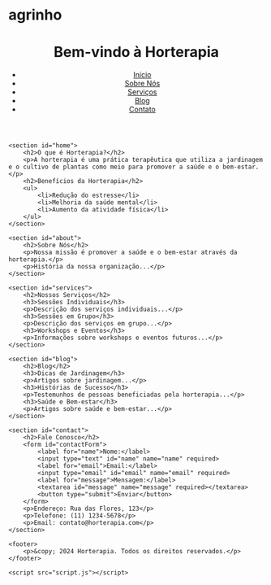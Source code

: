 # agrinho
<!DOCTYPE html>
<html lang="pt-BR">
<head>
    <meta charset="UTF-8">
    <meta name="viewport" content="width=device-width, initial-scale=1.0">
    <title>Horterapia</title>
    <link rel="stylesheet" href="styles.css">
</head>
<body>
    <header>
        <h1>Bem-vindo à Horterapia</h1>
        <nav>
            <ul>
                <li><a href="#home">Início</a></li>
                <li><a href="#about">Sobre Nós</a></li>
                <li><a href="#services">Serviços</a></li>
                <li><a href="#blog">Blog</a></li>
                <li><a href="#contact">Contato</a></li>
            </ul>
        </nav>
    </header>
    
    <section id="home">
        <h2>O que é Horterapia?</h2>
        <p>A horterapia é uma prática terapêutica que utiliza a jardinagem e o cultivo de plantas como meio para promover a saúde e o bem-estar.</p>
        <h2>Benefícios da Horterapia</h2>
        <ul>
            <li>Redução do estresse</li>
            <li>Melhoria da saúde mental</li>
            <li>Aumento da atividade física</li>
        </ul>
    </section>
    
    <section id="about">
        <h2>Sobre Nós</h2>
        <p>Nossa missão é promover a saúde e o bem-estar através da horterapia.</p>
        <p>História da nossa organização...</p>
    </section>
    
    <section id="services">
        <h2>Nossos Serviços</h2>
        <h3>Sessões Individuais</h3>
        <p>Descrição dos serviços individuais...</p>
        <h3>Sessões em Grupo</h3>
        <p>Descrição dos serviços em grupo...</p>
        <h3>Workshops e Eventos</h3>
        <p>Informações sobre workshops e eventos futuros...</p>
    </section>
    
    <section id="blog">
        <h2>Blog</h2>
        <h3>Dicas de Jardinagem</h3>
        <p>Artigos sobre jardinagem...</p>
        <h3>Histórias de Sucesso</h3>
        <p>Testemunhos de pessoas beneficiadas pela horterapia...</p>
        <h3>Saúde e Bem-estar</h3>
        <p>Artigos sobre saúde e bem-estar...</p>
    </section>
    
    <section id="contact">
        <h2>Fale Conosco</h2>
        <form id="contactForm">
            <label for="name">Nome:</label>
            <input type="text" id="name" name="name" required>
            <label for="email">Email:</label>
            <input type="email" id="email" name="email" required>
            <label for="message">Mensagem:</label>
            <textarea id="message" name="message" required></textarea>
            <button type="submit">Enviar</button>
        </form>
        <p>Endereço: Rua das Flores, 123</p>
        <p>Telefone: (11) 1234-5678</p>
        <p>Email: contato@horterapia.com</p>
    </section>
    
    <footer>
        <p>&copy; 2024 Horterapia. Todos os direitos reservados.</p>
    </footer>

    <script src="script.js"></script>
</body>
</html>
